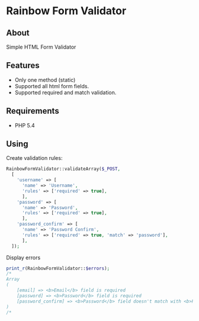 # Rainbow Form Validator

About
---------------
Simple HTML Form Validator

Features
---------------
* Only one method (static)
* Supported all html form fields.
* Supported required and match validation.

Requirements
---------------
* PHP 5.4

Using
---------------

Create validation rules:
```php
RainbowFormValidator::validateArray($_POST, 
  [
    'username' => [
      'name' => 'Username',
      'rules' => ['required' => true],
      ],
    'password' => [
      'name' => 'Password',
      'rules' => ['required' => true],
      ],
    'password_confirm' => [
      'name' => 'Password Confirm',
      'rules' => ['required' => true, 'match' => 'password'],
      ],
  ]);
```

Display errors
```php
print_r(RainbowFormValidator::$errors);
/*
Array
(
    [email] => <b>Email</b> field is required
    [password] => <b>Password</b> field is required
    [password_confirm] => <b>Password</b> field doesn't match with <b>Password Confirm</b>
)
/*
```
